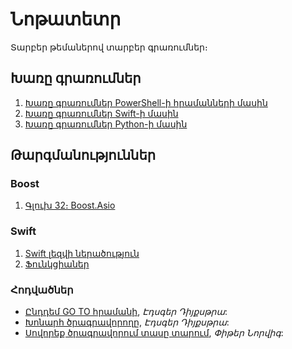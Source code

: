 # Նոթատետր

Տարբեր թեմաներով տարբեր գրառումներ։

## Խառը գրառումներ

1. [Խառը գրառումներ PowerShell-ի հրամանների մասին](my/powershell.md)
2. [Խառը գրառումներ Swift-ի մասին](my/swift.md)
3. [Խառը գրառումներ Python-ի մասին](my/python.md)

## Թարգմանություններ

### Boost

1. [Գլուխ 32։ Boost.Asio](translated/boost/ch32.md)


### Swift

1. [Swift լեզվի ներածություն](translated/swift/a-swift-tour.md)
2. [Ֆունկցիաներ](translated/swift/functions.md)


### Հոդվածներ

* [Ընդդեմ GO TO հրամանի](translated\classics\a-case-against-goto.md), _Էդսգեր Դիյքսթրա_:
* [Խոնարհ ծրագրավորողը](translated/classics/humble-programmer-the.md), _Էդսգեր Դիյքսթրա_:
* [Սովորեք ծրագրավորում տասը տարում](translated/classics/teach-yourself-programming.md), _Փիթեր Նորվիգ_:
